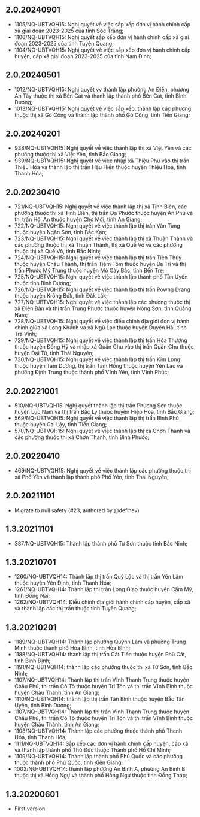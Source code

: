 ## 2.0.20240901

- 1105/NQ-UBTVQH15: Nghị quyết về việc sắp xếp đơn vị hành chính cấp xã giai đoạn 2023-2025 của tỉnh Sóc Trăng;
- 1106/NQ-UBTVQH15: Nghị quyết sắp xếp đơn vị hành chính cấp xã giai đoạn 2023-2025 của tỉnh Tuyên Quang;
- 1104/NQ-UBTVQH15: Nghị quyết về việc sắp xếp đơn vị hành chính cấp huyện, cấp xã giai đoạn 2023-2025 của tỉnh Nam Định;

## 2.0.20240501

- 1012/NQ-UBTVQH15: Nghị quyết vv thành lập phường An Điền, phường An Tây thuộc thị xã Bến Cát và thành lập thành phố Bến Cát, tỉnh Bình Dương;
- 1013/NQ-UBTVQH15: Nghị quyết về việc sắp xếp, thành lập các phường thuộc thị xã Gò Công và thành lập thành phố Gò Công, tỉnh Tiền Giang;

## 2.0.20240201

- 938/NQ-UBTVQH15: Nghị quyết về việc thành lập thị xã Việt Yên và các phường thuộc thị xã Việt Yên, tỉnh Bắc Giang;
- 939/NQ-UBTVQH15: Nghị quyết về việc nhập xã Thiệu Phú vào thị trấn Thiệu Hóa và thành lập thị trấn Hậu Hiền thuộc huyện Thiệu Hóa, tỉnh Thanh Hóa;

## 2.0.20230410

- 721/NQ-UBTVQH15: Nghị quyết về việc thành lập thị xã Tịnh Biên, các phường thuộc thị xã Tịnh Biên, thị trấn Đa Phước thuộc huyện An Phú và thị trấn Hội An thuộc huyện Chợ Mới, tỉnh An Giang;
- 722/NQ-UBTVQH15: Nghị quyết về việc thành lập thị trấn Vân Tùng thuộc huyện Ngân Sơn, tỉnh Bắc Kạn;
- 723/NQ-UBTVQH15: Nghị quyết về việc thành lập thị xã Thuận Thành và các phường thuộc thị xã Thuận Thành, thị xã Quế Võ và các phường thuộc thị xã Quế Võ, tỉnh Bắc Ninh;
- 724/NQ-UBTVQH15: Nghị quyết về việc thành lập thị trấn Tiên Thủy thuộc huyện Châu Thành, thị trấn Tiệm Tôm thuộc huyện Ba Tri và thị trấn Phước Mỹ Trung thuộc huyện Mỏ Cày Bắc, tỉnh Bến Tre;
- 725/NQ-UBTVQH15: Nghị quyết về việc thành lập thành phố Tân Uyên thuộc tỉnh Bình Dương;
- 726/NQ-UBTVQH15: Nghị quyết về việc thành lập thị trấn Powng Drang thuộc huyện Krông Búk, tỉnh Đắk Lắk;
- 727/NQ-UBTVQH15: Nghị quyết về việc thành lập các phường thuộc thị xã Điện Bàn và thị trấn Trung Phước thuộc huyện Nông Sơn, tỉnh Quảng Nam;
- 728/NQ-UBTVQH15: Nghị quyết về việc điều chỉnh địa giới đơn vị hành chính giữa xã Long Khánh và xã Ngũ Lạc thuộc huyện Duyên Hải, tỉnh Trà Vinh;
- 729/NQ-UBTVQH15: Nghị quyết về việc thành lập thị trấn Hóa Thượng thuộc huyện Đồng Hỷ và nhập xã Quân Chu vào thị trấn Quân Chu thuộc huyện Đại Từ, tỉnh Thái Nguyên;
- 730/NQ-UBTVQH15: Nghị quyết về việc thành lập thị trấn Kim Long thuộc huyện Tam Dương, thị trấn Tam Hồng thuộc huyện Yên Lạc và phường Định Trung thuộc thành phố Vĩnh Yên, tỉnh Vĩnh Phúc;

## 2.0.20221001

- 510/NQ-UBTVQH15: Nghị quyết thành lập thị trấn Phương Sơn thuộc huyện Lục Nam và thị trấn Bắc Lý thuộc huyện Hiệp Hòa, tỉnh Bắc Giang;
- 569/NQ-UBTVQH15: Nghị quyết về việc thành lập thị trấn Bình Phú thuộc huyện Cai Lậy, tỉnh Tiền Giang;
- 570/NQ-UBTVQH15: Nghị quyết về việc thành lập thị xã Chơn Thành và các phường thuộc thị xã Chơn Thành, tỉnh Bình Phước;

## 2.0.20220410

- 469/NQ-UBTVQH15: Nghị quyết về việc thành lập các phường thuộc thị xã Phổ Yên và thành lập thành phố Phổ Yên, tỉnh Thái Nguyên;

## 2.0.20211101

- Migrate to null safety (#23, authored by @definev)

## 1.3.20211101

- 387/NQ-UBTVQH15: Thành lập thành phố Từ Sơn thuộc tỉnh Bắc Ninh;

## 1.3.20210701

- 1260/NQ-UBTVQH14: Thành lập thị trấn Quý Lộc và thị trấn Yên Lâm thuộc huyện Yên Định, tỉnh Thanh Hóa;
- 1261/NQ-UBTVQH14: Thành lập thị trân Long Giao thuộc huyện Cẩm Mỹ, tỉnh Đồng Nai;
- 1262/NQ-UBTVQH14: Điều chỉnh địa giới hành chính cấp huyện, cấp xã và thành lập các thị trấn thuộc tỉnh Tuyên Quang;

## 1.3.20210201

- 1189/NQ-UBTVQH14: Thành lập phường Quỳnh Lâm và phường Trung Minh thuộc thành phố Hòa Bình, tỉnh Hòa Bình;
- 1188/NQ-UBTVQH14: thành lập thị trấn Cát Tiến thuộc huyện Phù Cát, tỉnh Bình Định;
- 1191/NQ-UBTVQH14: thành lập các phường thuộc thị xã Từ Sơn, tỉnh Bắc Ninh;
- 1107/NQ-UBTVQH14: Thành lập thị trấn Vĩnh Thanh Trung thuộc huyện Châu Phú, thị trấn Cô Tô thuộc huyện Tri Tôn và thị trấn Vĩnh Bình thuộc huyện Châu Thành, tỉnh An Giang;
- 1110/NQ-UBTVQH14: thành lập thị trấn Tân Bình thuộc huyện Bắc Tân Uyên, tỉnh Bình Dương;
- 1107/NQ-UBTVQH14: Thành lập thị trấn Vĩnh Thạnh Trung thuộc huyện Châu Phú, thị trấn Cô Tô thuộc huyện Tri Tôn và thị trấn Vĩnh Bình thuộc huyện Châu Thành, tỉnh An Giang;
- 1108/NQ-UBTVQH14: Thành lập các phường thuộc thành phố Thanh Hóa, tỉnh Thanh Hóa;
- 1111/NQ-UBTVQH14: Sắp xếp các đơn vị hành chính cấp huyện, cấp xã và thành lập thành phố Thủ Đức thuộc Thành phố Hồ Chí Minh;
- 1109/NQ-UBTVQH14: Thành lập thành phố Phú Quốc và các phường thuộc thành phố Phú Quốc, tỉnh Kiên Giang;
- 1003/NQ-UBTVQH14: thành lập phường An Bình A, phường An Bình B thuộc thị xã Hồng Ngự và thành phố Hồng Ngự thuộc tỉnh Đồng Tháp;

## 1.3.20200601

- First version

